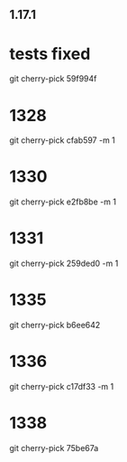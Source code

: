 ## 1.17.1

# tests fixed
git cherry-pick 59f994f

# 1328
git cherry-pick cfab597 -m 1

# 1330
git cherry-pick e2fb8be -m 1

# 1331
git cherry-pick 259ded0 -m 1

# 1335
git cherry-pick b6ee642

# 1336
git cherry-pick c17df33 -m 1

# 1338
git cherry-pick 75be67a
